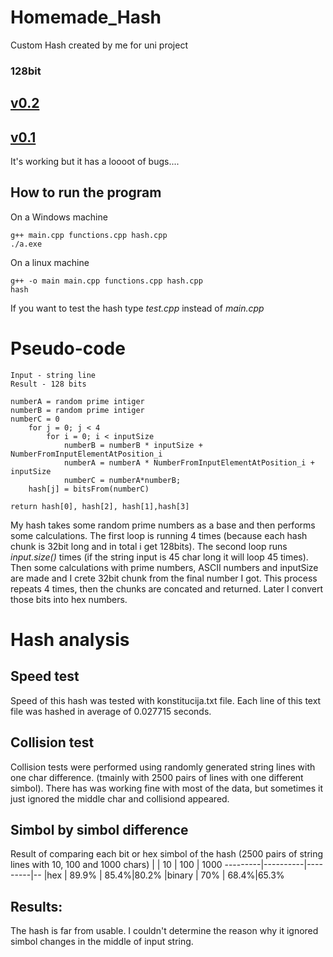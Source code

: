 # Homemade_Hash
Custom Hash created by me for uni project
### 128bit

## [v0.2]()
## [v0.1]()
It's working but it has a loooot of bugs....

## How to run the program

On a Windows machine
```
g++ main.cpp functions.cpp hash.cpp 
./a.exe
```
On a linux machine
```
g++ -o main main.cpp functions.cpp hash.cpp
hash
```
If you want to test the hash type *test.cpp* instead of *main.cpp*

# Pseudo-code

```
Input - string line
Result - 128 bits

numberA = random prime intiger
numberB = random prime intiger
numberC = 0
    for j = 0; j < 4
        for i = 0; i < inputSize
            numberB = numberB * inputSize + NumberFromInputElementAtPosition_i
            numberA = numberA * NumberFromInputElementAtPosition_i + inputSize
            numberC = numberA*numberB; 
    hash[j] = bitsFrom(numberC)
    
return hash[0], hash[2], hash[1],hash[3]
```
My hash takes some random prime numbers as a base and then performs some calculations. The first loop is running 4 times (because each hash chunk is 32bit long and in total i get 128bits). The second loop runs *input.size()* times (if the string input is 45 char long it will loop 45 times). Then some calculations with prime numbers, ASCII numbers and inputSize are made and I crete 32bit chunk from the final number I got. This process repeats 4 times, then the chunks are concated and returned. Later I convert those bits into hex numbers.

# Hash analysis 

## Speed test
Speed of this hash was tested with konstitucija.txt file. 
Each line of this text file was hashed in average of 0.027715 seconds.

## Collision test
Collision tests were performed using randomly generated string lines with one char difference. (tmainly with 2500 pairs of lines with one different simbol). There has was working fine with most of the data, but sometimes it just ignored the middle char and collisiond appeared.

## Simbol by simbol difference 

Result of comparing each bit or hex simbol of the hash (2500 pairs of string lines with 10, 100 and 1000 chars)
 | | 10 | 100 | 1000
---------|----------|---------|--
 |hex | 89.9% | 85.4%|80.2%
 |binary | 70% | 68.4%|65.3%

## Results:

The hash is far from usable.
I couldn't determine the reason why it ignored simbol changes in the middle of input string.
